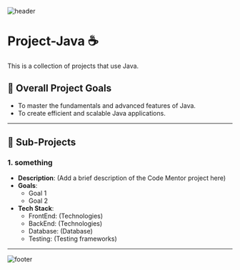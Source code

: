 ![header](https://capsule-render.vercel.app/api?type=waving&color=auto&height=100&section=header&fontSize=90)

# Project-Java :coffee:

This is a collection of projects that use Java.

## 🎯 Overall Project Goals

- To master the fundamentals and advanced features of Java.
- To create efficient and scalable Java applications.

---

## 📂 Sub-Projects

### 1. something

- **Description**: (Add a brief description of the Code Mentor project here)
- **Goals**:
  - Goal 1
  - Goal 2
- **Tech Stack**:
  - FrontEnd: (Technologies)
  - BackEnd: (Technologies)
  - Database: (Database)
  - Testing: (Testing frameworks)

---

![footer](https://capsule-render.vercel.app/api?type=waving&color=auto&height=150&section=footer&fontSize=90)
